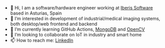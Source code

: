 - 👋 Hi, I am a software/hardware engineer working at [Iberis Software](https://iberisoft.com/) based in Asturias, Spain
- 👀 I’m interested in development of industrial/medical imaging systems, both desktop/web frontend and backend
- 🌱 I’m currently learning GitHub Actions, [MongoDB](https://www.mongodb.com/) and [OpenCV](https://opencv.org/)
- 💞️ I’m looking to collaborate on IoT in industry and smart home
- 📫 How to reach me: [LinkedIn](https://www.linkedin.com/in/pavelzaytsev/)
